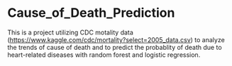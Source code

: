 # Cause_of_Death_Prediction
This is a project utilizing CDC motality data (https://www.kaggle.com/cdc/mortality?select=2005_data.csv) to analyze the trends of cause of death and to predict the probablity of death due to heart-related diseases with random forest and logistic regression.
